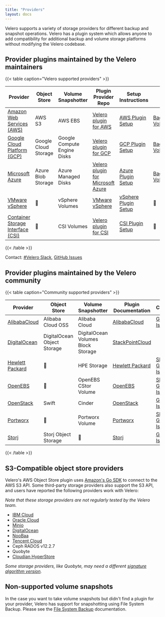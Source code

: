 ```yaml
---
title: "Providers"
layout: docs
---
```


Velero supports a variety of storage providers for different backup and snapshot operations. Velero has a plugin system which allows anyone to add compatibility for additional backup and volume storage platforms without modifying the Velero codebase.

## Provider plugins maintained by the Velero maintainers

{{< table caption="Velero supported providers" >}}

| Provider                          | Object Store                                                                                     | Volume Snapshotter                                                                                 | Plugin Provider Repo                    | Setup Instructions            | Config Options                                                                                                                                                                                                                                              |
|-----------------------------------|--------------------------------------------------------------------------------------------------|----------------------------------------------------------------------------------------------------|-----------------------------------------|-------------------------------|---------------------------------------------------------------------------------------------------------------------------------------------------------------------------------------------------------------------------------------------------------|
| [Amazon Web Services (AWS)](https://aws.amazon.com)    | AWS S3 | AWS EBS | [Velero plugin for AWS](https://github.com/vmware-tanzu/velero-plugin-for-aws)              | [AWS Plugin Setup](https://github.com/vmware-tanzu/velero-plugin-for-aws#setup)        | [BackupStorageLocation](https://github.com/vmware-tanzu/velero-plugin-for-aws/blob/main/backupstoragelocation.md) <br/> [VolumeSnapshotLocation](https://github.com/vmware-tanzu/velero-plugin-for-aws/blob/main/volumesnapshotlocation.md)             |
| [Google Cloud Platform (GCP)](https://cloud.google.com) | Google Cloud Storage                                                                       | Google Compute Engine Disks                                                                   | [Velero plugin for GCP](https://github.com/vmware-tanzu/velero-plugin-for-gcp)             | [GCP Plugin Setup](https://github.com/vmware-tanzu/velero-plugin-for-gcp#setup)        | [BackupStorageLocation](https://github.com/vmware-tanzu/velero-plugin-for-gcp/blob/main/backupstoragelocation.md) <br/> [VolumeSnapshotLocation](https://github.com/vmware-tanzu/velero-plugin-for-gcp/blob/main/volumesnapshotlocation.md)             |
| [Microsoft Azure](https://azure.com)              | Azure Blob Storage                                                                               | Azure Managed Disks                                                                                | [Velero plugin for Microsoft Azure](https://github.com/vmware-tanzu/velero-plugin-for-microsoft-azure) | [Azure Plugin Setup](https://github.com/vmware-tanzu/velero-plugin-for-microsoft-azure#setup)      | [BackupStorageLocation](https://github.com/vmware-tanzu/velero-plugin-for-microsoft-azure/blob/main/backupstoragelocation.md) <br/> [VolumeSnapshotLocation](https://github.com/vmware-tanzu/velero-plugin-for-microsoft-azure/blob/main/volumesnapshotlocation.md) |
| [VMware vSphere](https://www.vmware.com/ca/products/vsphere.html)              | 🚫                                                                                               | vSphere Volumes                                                                                    | [VMware vSphere](https://github.com/vmware-tanzu/velero-plugin-for-vsphere)                    | [vSphere Plugin Setup](https://github.com/vmware-tanzu/velero-plugin-for-vsphere#velero-plugin-for-vsphere-installation-and-configuration-details)    | 🚫 |
| [Container Storage Interface (CSI)](https://kubernetes.io/blog/2019/01/15/container-storage-interface-ga/)| 🚫                                                                                               | CSI Volumes                                                                                        | [Velero plugin for CSI](https://github.com/vmware-tanzu/velero-plugin-for-csi/)             | [CSI Plugin Setup](https://github.com/vmware-tanzu/velero-plugin-for-csi#kinds-of-plugins-included)        | 🚫 |
{{< /table >}}

Contact: [#Velero Slack](https://kubernetes.slack.com/messages/velero), [GitHub Issues](https://github.com/vmware-tanzu/velero/issues)

## Provider plugins maintained by the Velero community
{{< table caption="Community supported providers" >}}

| Provider                  | Object Store                 | Volume Snapshotter                 | Plugin Documentation   | Contact                         |
|---------------------------|------------------------------|------------------------------------|------------------------|---------------------------------|
| [AlibabaCloud](https://www.alibabacloud.com/)        | Alibaba Cloud OSS            | Alibaba Cloud                      | [AlibabaCloud](https://github.com/AliyunContainerService/velero-plugin)     | [GitHub Issue](https://github.com/AliyunContainerService/velero-plugin/issues)              |
| [DigitalOcean](https://www.digitalocean.com/)        | DigitalOcean Object Storage  | DigitalOcean Volumes Block Storage | [StackPointCloud](https://github.com/StackPointCloud/ark-plugin-digitalocean)  |                                 |
| [Hewlett Packard](https://www.hpe.com/us/en/storage.html)     | 🚫                           | HPE Storage                        | [Hewlett Packard](https://github.com/hpe-storage/velero-plugin)  | [Slack](https://slack.hpedev.io/), [GitHub Issue](https://github.com/hpe-storage/velero-plugin/issues) |
| [OpenEBS](https://openebs.io/)             | 🚫                           | OpenEBS CStor Volume               | [OpenEBS](https://github.com/openebs/velero-plugin)          | [Slack](https://openebs-community.slack.com/), [GitHub Issue](https://github.com/openebs/velero-plugin/issues) |
| [OpenStack](https://www.openstack.org/) | Swift | Cinder | [OpenStack](https://github.com/Lirt/velero-plugin-for-openstack) | [GitHub Issue](https://github.com/Lirt/velero-plugin-for-openstack/issues) |
| [Portworx](https://portworx.com/)            | 🚫                           | Portworx Volume                    | [Portworx](https://docs.portworx.com/scheduler/kubernetes/ark.html)         | [Slack](https://portworx.slack.com/messages/px-k8s), [GitHub Issue](https://github.com/portworx/ark-plugin/issues) |
| [Storj](https://storj.io)               | Storj Object Storage         | 🚫                                 | [Storj](https://github.com/storj-thirdparty/velero-plugin)            | [GitHub Issue](https://github.com/storj-thirdparty/velero-plugin/issues)              |
{{< /table >}}

## S3-Compatible object store providers

Velero's AWS Object Store plugin uses [Amazon's Go SDK][0] to connect to the AWS S3 API. Some third-party storage providers also support the S3 API, and users have reported the following providers work with Velero:

_Note that these storage providers are not regularly tested by the Velero team._

 * [IBM Cloud][1]
 * [Oracle Cloud][2]
 * [Minio][3]
 * [DigitalOcean][4]
 * [NooBaa][5]
 * [Tencent Cloud][7]
 * Ceph RADOS v12.2.7
 * Quobyte
 * [Cloudian HyperStore][38]

_Some storage providers, like Quobyte, may need a different [signature algorithm version][6]._

## Non-supported volume snapshots

In the case you want to take volume snapshots but didn't find a plugin for your provider, Velero has support for snapshotting using File System Backup. Please see the [File System Backup][30] documentation.

[0]: https://github.com/aws/aws-sdk-go/aws
[1]: contributions/ibm-config.md
[2]: contributions/oracle-config.md
[3]: contributions/minio.md
[4]: https://github.com/StackPointCloud/ark-plugin-digitalocean
[5]: http://www.noobaa.com/
[6]: https://github.com/vmware-tanzu/velero-plugin-for-aws/blob/main/backupstoragelocation.md
[7]: contributions/tencent-config.md
[25]: https://github.com/hpe-storage/velero-plugin
[30]: file-system-backup.md
[36]: https://github.com/vmware-tanzu/velero-plugin-for-gcp#setup
[38]: https://www.cloudian.com/
